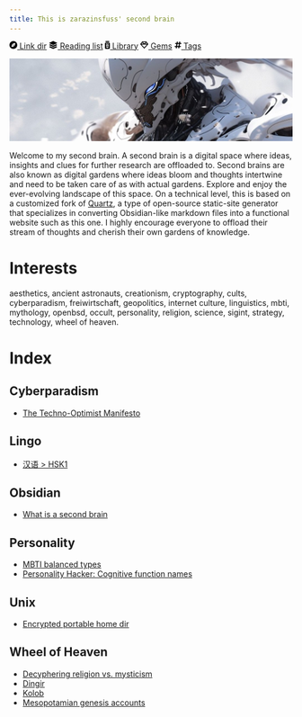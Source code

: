 ```yaml
---
title: This is zarazinsfuss' second brain 
---
```


[<svg xmlns="http://www.w3.org/2000/svg" height="1em" viewBox="0 0 512 512"><path d="M256 512A256 256 0 1 0 256 0a256 256 0 1 0 0 512zm50.7-186.9L162.4 380.6c-19.4 7.5-38.5-11.6-31-31l55.5-144.3c3.3-8.5 9.9-15.1 18.4-18.4l144.3-55.5c19.4-7.5 38.5 11.6 31 31L325.1 306.7c-3.2 8.5-9.9 15.1-18.4 18.4zM288 256a32 32 0 1 0 -64 0 32 32 0 1 0 64 0z"/></svg> Link dir](linkdir) [<svg xmlns="http://www.w3.org/2000/svg" height="1em" viewBox="0 0 576 512"><path d="M264.5 5.2c14.9-6.9 32.1-6.9 47 0l218.6 101c8.5 3.9 13.9 12.4 13.9 21.8s-5.4 17.9-13.9 21.8l-218.6 101c-14.9 6.9-32.1 6.9-47 0L45.9 149.8C37.4 145.8 32 137.3 32 128s5.4-17.9 13.9-21.8L264.5 5.2zM476.9 209.6l53.2 24.6c8.5 3.9 13.9 12.4 13.9 21.8s-5.4 17.9-13.9 21.8l-218.6 101c-14.9 6.9-32.1 6.9-47 0L45.9 277.8C37.4 273.8 32 265.3 32 256s5.4-17.9 13.9-21.8l53.2-24.6 152 70.2c23.4 10.8 50.4 10.8 73.8 0l152-70.2zm-152 198.2l152-70.2 53.2 24.6c8.5 3.9 13.9 12.4 13.9 21.8s-5.4 17.9-13.9 21.8l-218.6 101c-14.9 6.9-32.1 6.9-47 0L45.9 405.8C37.4 401.8 32 393.3 32 384s5.4-17.9 13.9-21.8l53.2-24.6 152 70.2c23.4 10.8 50.4 10.8 73.8 0z"/></svg> Reading list](reading-list) [<svg xmlns="http://www.w3.org/2000/svg" height="1em" viewBox="0 0 320 512"><path d="M32 32C32 14.3 46.3 0 64 0H256c17.7 0 32 14.3 32 32s-14.3 32-32 32H64C46.3 64 32 49.7 32 32zM0 160c0-35.3 28.7-64 64-64H256c35.3 0 64 28.7 64 64V448c0 35.3-28.7 64-64 64H64c-35.3 0-64-28.7-64-64V160zm112 0H69.8c-3.2 0-5.8 2.6-5.8 5.8C64 198 90 224 122.2 224H144h32 21.8c32.1 0 58.2-26 58.2-58.2c0-3.2-2.6-5.8-5.8-5.8H208c-19.1 0-36.3 8.4-48 21.7c-11.7-13.3-28.9-21.7-48-21.7zm48 117.7c-11.7-13.3-28.9-21.7-48-21.7H69.8c-3.2 0-5.8 2.6-5.8 5.8C64 294 90 320 122.2 320H144h32 21.8c32.1 0 58.2-26 58.2-58.2c0-3.2-2.6-5.8-5.8-5.8H208c-19.1 0-36.3 8.4-48 21.7zM112 352H69.8c-3.2 0-5.8 2.6-5.8 5.8C64 390 90 416 122.2 416H144v32c0 8.8 7.2 16 16 16s16-7.2 16-16V416h21.8c32.1 0 58.2-26 58.2-58.2c0-3.2-2.6-5.8-5.8-5.8H208c-19.1 0-36.3 8.4-48 21.7c-11.7-13.3-28.9-21.7-48-21.7z"/></svg> Library](library) [<svg xmlns="http://www.w3.org/2000/svg" height="1em" viewBox="0 0 512 512"><path d="M168.5 72L256 165l87.5-93h-175zM383.9 99.1L311.5 176h129L383.9 99.1zm50 124.9H256 78.1L256 420.3 433.9 224zM71.5 176h129L128.1 99.1 71.5 176zm434.3 40.1l-232 256c-4.5 5-11 7.9-17.8 7.9s-13.2-2.9-17.8-7.9l-232-256c-7.7-8.5-8.3-21.2-1.5-30.4l112-152c4.5-6.1 11.7-9.8 19.3-9.8H376c7.6 0 14.8 3.6 19.3 9.8l112 152c6.8 9.2 6.1 21.9-1.5 30.4z"/></svg> Gems](gems) [<svg xmlns="http://www.w3.org/2000/svg" height="1em" viewBox="0 0 448 512"><path d="M181.3 32.4c17.4 2.9 29.2 19.4 26.3 36.8L197.8 128h95.1l11.5-69.3c2.9-17.4 19.4-29.2 36.8-26.3s29.2 19.4 26.3 36.8L357.8 128H416c17.7 0 32 14.3 32 32s-14.3 32-32 32H347.1L325.8 320H384c17.7 0 32 14.3 32 32s-14.3 32-32 32H315.1l-11.5 69.3c-2.9 17.4-19.4 29.2-36.8 26.3s-29.2-19.4-26.3-36.8l9.8-58.7H155.1l-11.5 69.3c-2.9 17.4-19.4 29.2-36.8 26.3s-29.2-19.4-26.3-36.8L90.2 384H32c-17.7 0-32-14.3-32-32s14.3-32 32-32h68.9l21.3-128H64c-17.7 0-32-14.3-32-32s14.3-32 32-32h68.9l11.5-69.3c2.9-17.4 19.4-29.2 36.8-26.3zM187.1 192L165.8 320h95.1l21.3-128H187.1z"/></svg> Tags](tags)

![head](image_1687431448905_1024_mod.jpg)

Welcome to my second brain. A second brain is a digital space where ideas, insights and clues for further research are offloaded to. Second brains are also known as digital gardens where ideas bloom and thoughts intertwine and need to be taken care of as with actual gardens. Explore and enjoy the ever-evolving landscape of this space. On a technical level, this is based on a customized fork of [Quartz](https://github.com/jackyzha0/quartz), a type of open-source static-site generator that specializes in converting Obsidian-like markdown files into a functional website such as this one. I highly encourage everyone to offload their stream of thoughts and cherish their own gardens of knowledge.

# Interests

aesthetics, ancient astronauts, creationism, cryptography, cults, cyberparadism, freiwirtschaft, geopolitics, internet culture, linguistics, mbti, mythology, openbsd, occult, personality, religion, science, sigint, strategy, technology, wheel of heaven. 

# Index

## Cyberparadism

- [The Techno-Optimist Manifesto](Cyberparadism/The-Techno-Optimist-Manifesto)

## Lingo

- [汉语 > HSK1](汉语/HSK1)

## Obsidian

- [What is a second brain](What-is-a-second-brain)

## Personality

- [MBTI balanced types](Personality/MBTI-balanced-types)
- [Personality Hacker: Cognitive function names](Personality/Personality-Hacker:-Cognitive-function-names)

## Unix

- [Encrypted portable home dir](Unix/Encrypted-portable-home-dir)

## Wheel of Heaven

- [Decyphering religion vs. mysticism](Wheel-of-Heaven/Decyphering-religion-vs-mysticism)
- [Dingir](Wheel-of-Heaven/Dingir)
- [Kolob](Wheel-of-Heaven/Kolob)
- [Mesopotamian genesis accounts](Wheel-of-Heaven/Mesopotamian-genesis-accounts)
